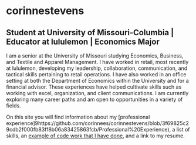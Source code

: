 # corinnestevens
## **Student at University of Missouri-Columbia | Educator at lululemon | Economics Major**

I am a senior at the University of Missouri studying Economics, Business, and Textile and Apparel Management. I have worked in retail, most recently at lululemon, developing my leadership, collaboration, communication, and tactical skills pertaining to retail operations. I have also worked in an office setting at both the Department of Economics within the University and for a financial advisor. These experiences have helped cultivate skills such as working with excel, organization, and client communications. I am currently exploring many career paths and am open to opportunities in a variety of fields.

On this site you will find information about my [professional experience]9https://github.com/corinnees/corinnestevens/blob/3f69825c29cdb2f000fb83ff8b06a83425863fcb/Professional%20Experience), a list of skills, an [example of code work that I have done](https://github.com/corinnees/corinnestevens/blob/b6900117b6a0cbefc439a159d2b6350142314247/Block%20of%20Code), and a link to my resume. 
